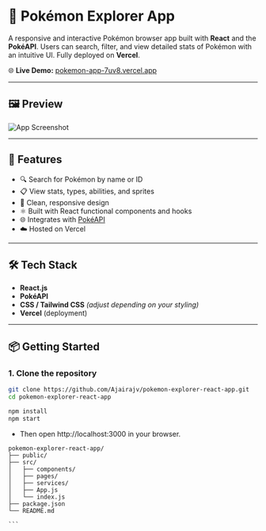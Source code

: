 # 🧩 Pokémon Explorer App

A responsive and interactive Pokémon browser app built with **React** and the **PokéAPI**. Users can search, filter, and view detailed stats of Pokémon with an intuitive UI. Fully deployed on **Vercel**.

🌐 **Live Demo:** [pokemon-app-7uv8.vercel.app](https://pokemon-app-7uv8.vercel.app/)

---

## 🖼️ Preview

![App Screenshot](https://raw.githubusercontent.com/Ajairajv/pokemon-explorer-react-app/main/preview.png)
<!-- Replace with your actual screenshot URL if needed -->

---

## 🚀 Features

- 🔍 Search for Pokémon by name or ID
- 📋 View stats, types, abilities, and sprites
- 🎨 Clean, responsive design
- ⚛️ Built with React functional components and hooks
- 🌐 Integrates with [PokéAPI](https://pokeapi.co/)
- ☁️ Hosted on Vercel

---

## 🛠️ Tech Stack

- **React.js**
- **PokéAPI**
- **CSS / Tailwind CSS** *(adjust depending on your styling)*
- **Vercel** (deployment)

---

## 📦 Getting Started

### 1. Clone the repository
```bash
git clone https://github.com/Ajairajv/pokemon-explorer-react-app.git
cd pokemon-explorer-react-app

npm install
npm start
```
- Then open http://localhost:3000 in your browser.
````
pokemon-explorer-react-app/
├── public/
├── src/
│   ├── components/
│   ├── pages/
│   ├── services/
│   ├── App.js
│   └── index.js
├── package.json
└── README.md

```
